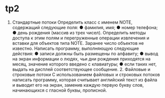 # tp2
1. Стандартные потоки Определить класс с именем NОТЕ, содержащий следующие поля: ● фамилия, имя; ● номер телефона; ● день рождения (массив из трех чисел). Определить методы доступа к этим полям и перегруженные операции извлечения и вставки для объектов типа NОТЕ. Заранее число объектов не известно. Написать программу, выполняющую следующие действия: ● записи должны быть размещены по алфавиту; ● вывод на экран информации о людях, чьи дни рождения приходятся на месяц, значение которого введено с клавиатуры; ● если таких нет, выдать на дисплей соответствующее сообщение. 2. Файловые и строковые потоки С использованием файловых и строковых потоков написать программу, которая считывает английский текст из файла и выводит его на экран, заменив каждую первую букву слов, начинающихся с гласной буквы, прописной.
